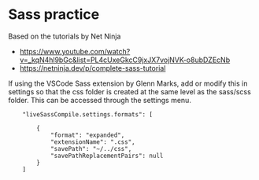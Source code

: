 # Sass practice
Based on the tutorials by Net Ninja
* https://www.youtube.com/watch?v=_kqN4hl9bGc&list=PL4cUxeGkcC9jxJX7vojNVK-o8ubDZEcNb
* https://netninja.dev/p/complete-sass-tutorial

If using the VSCode Sass extension by Glenn Marks, add or modify this in settings so that the css folder is created at the same level as the sass/scss folder. This can be accessed through the settings menu.

```
    "liveSassCompile.settings.formats": [

        {
            "format": "expanded",
            "extensionName": ".css",
            "savePath": "~/../css",
            "savePathReplacementPairs": null
        }
    ]
```
